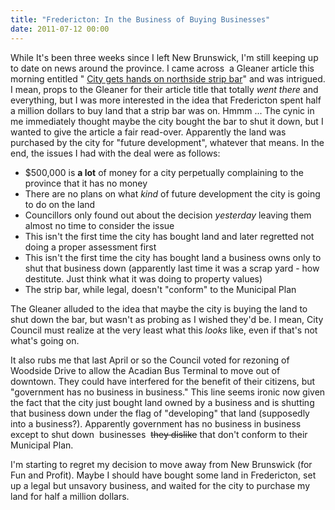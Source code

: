 ```yaml
---
title: "Fredericton: In the Business of Buying Businesses"
date: 2011-07-12 00:00
---
```


While It's been three weeks since I left New Brunswick, I'm still keeping up to date on news around the province. I came across &nbsp;a Gleaner article this morning entitled " [City gets hands on northside strip bar](http://dailygleaner.canadaeast.com/rss/article/1422766?utm_source=twitterfeed&utm_medium=twitter)" and was intrigued. I mean, props to the Gleaner for their article title that totally _went there_ and everything, but I was more interested in the idea that Fredericton spent half a million dollars to buy land that a strip bar was on. Hmmm ... The cynic in me immediately thought maybe the city bought the bar to shut it down, but I wanted to give the article a fair read-over. Apparently the land was purchased by the city for "future development", whatever that means. In the end, the issues I had with the deal were as follows:

- $500,000 is **a lot** of money for a city perpetually complaining to the province that it has no money
- There are no plans on what _kind_ of future development the city is going to do on the land
- Councillors only found out about the decision _yesterday_ leaving&nbsp;them almost no time to consider the issue
- This isn't the first time the city has bought land and later regretted not doing a proper assessment first
- This isn't the first time the city has bought land a business owns only to shut that business down (apparently&nbsp;last time it was a scrap yard - how destitute. Just think what it was doing to property values)
- The strip bar, while legal, doesn't "conform" to the Municipal Plan

The Gleaner alluded to the idea that maybe the city is buying the land to shut down the bar, but wasn't as probing as I wished they'd be. I mean, City Council must realize at the very least what this _looks_ like, even if that's not what's going on.

It also rubs me that last April or so the Council voted for rezoning of Woodside Drive to allow the Acadian Bus Terminal to move out of downtown. They could have interfered for the benefit of their citizens, but "government has no business in business." This line seems ironic now given the fact that the city just bought land owned by a business and is shutting that business down under the flag of "developing" that land (supposedly into a business?). Apparently government has no business in business except to shut down &nbsp;businesses&nbsp; ~~they dislike~~ that don't conform to their Municipal Plan.

I'm starting to regret my decision to move away from New Brunswick (for Fun and Profit). Maybe I should have bought some land in Fredericton, set up a legal but&nbsp;unsavory&nbsp;business, and waited for the city to purchase my land for half a million dollars.

<!-- more -->
